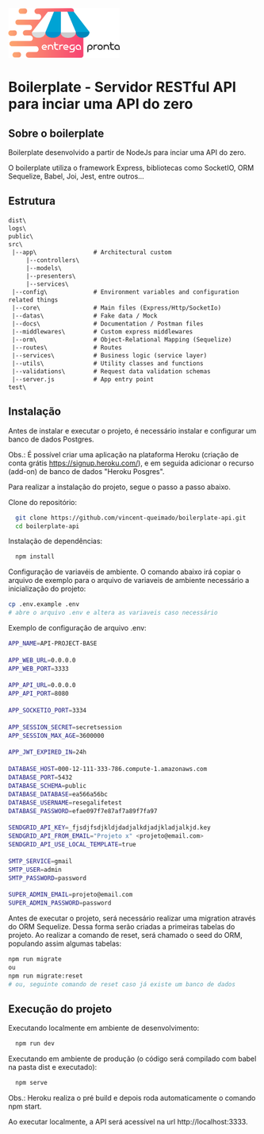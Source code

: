 <img src="https://github.com/vincent-queimado/boilerplate-api/blob/main/public/assets/images/logo.png?raw=true" alt="Logo" height="100px"/>

# Boilerplate - Servidor RESTful API para inciar uma API do zero

## Sobre o boilerplate  
Boilerplate desenvolvido a partir de NodeJs para inciar uma API do zero.

O boilerplate utiliza o framework Express, bibliotecas como SocketIO, ORM Sequelize, Babel, Joi, Jest, entre outros...

## Estrutura

```
dist\
logs\
public\
src\
 |--app\                # Architectural custom
     |--controllers\
     |--models\
     |--presenters\
     |--services\
 |--config\             # Environment variables and configuration related things
 |--core\               # Main files (Express/Http/SocketIo)
 |--datas\              # Fake data / Mock   
 |--docs\               # Documentation / Postman files
 |--middlewares\        # Custom express middlewares
 |--orm\                # Object-Relational Mapping (Sequelize)
 |--routes\             # Routes
 |--services\           # Business logic (service layer)
 |--utils\              # Utility classes and functions
 |--validations\        # Request data validation schemas
 |--server.js           # App entry point
test\
```

## Instalação 

Antes de instalar e executar o projeto, é necessário instalar e configurar um banco de dados Postgres.

Obs.: É possível criar uma aplicação na plataforma Heroku (criação de conta grátis https://signup.heroku.com/), e em seguida adicionar o recurso (add-on) de banco de dados "Heroku Posgres".

Para realizar a instalação do projeto, segue o passo a passo abaixo.

Clone do repositório:
```bash
  git clone https://github.com/vincent-queimado/boilerplate-api.git
  cd boilerplate-api
```

Instalação de dependências:
```bash
  npm install
```

Configuração de variavéis de ambiente. O comando abaixo irá copiar o arquivo de exemplo para o arquivo de variaveis de ambiente necessário a inicialização do projeto:
```bash
cp .env.example .env
# abre o arquivo .env e altera as variaveis caso necessário
```
Exemplo de configuração de arquivo .env:
```bash
APP_NAME=API-PROJECT-BASE

APP_WEB_URL=0.0.0.0
APP_WEB_PORT=3333

APP_API_URL=0.0.0.0
APP_API_PORT=8080

APP_SOCKETIO_PORT=3334

APP_SESSION_SECRET=secretsession
APP_SESSION_MAX_AGE=3600000

APP_JWT_EXPIRED_IN=24h

DATABASE_HOST=000-12-111-333-786.compute-1.amazonaws.com
DATABASE_PORT=5432
DATABASE_SCHEMA=public
DATABASE_DATABASE=ea566a56bc
DATABASE_USERNAME=resegalifetest
DATABASE_PASSWORD=efae097f7e87af7a89f7fa97

SENDGRID_API_KEY=_fjsdjfsdjkldjdadjalkdjadjkladjalkjd.key
SENDGRID_API_FROM_EMAIL="Projeto x" <projeto@email.com>
SENDGRID_API_USE_LOCAL_TEMPLATE=true

SMTP_SERVICE=gmail
SMTP_USER=admin
SMTP_PASSWORD=password

SUPER_ADMIN_EMAIL=projeto@email.com
SUPER_ADMIN_PASSWORD=password
```

Antes de executar o projeto, será necessário realizar uma migration através do ORM Sequelize. Dessa forma serão criadas a primeiras tabelas do projeto. Ao realizar a comando de reset, será chamado o seed do ORM, populando assim algumas tabelas:
```bash
npm run migrate
ou
npm run migrate:reset
# ou, seguinte comando de reset caso já existe um banco de dados
```

## Execução do projeto

Executando localmente em ambiente de desenvolvimento:
```bash
  npm run dev
```

Executando em ambiente de produção (o código será compilado com babel na pasta dist e executado):
```bash
  npm serve
```

Obs.: Heroku realiza o pré build e depois roda automaticamente o comando npm start.

Ao executar localmente, a API será acessível na url http://localhost:3333.
